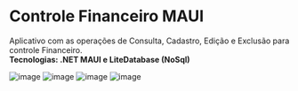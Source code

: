 # Controle Financeiro MAUI

Aplicativo com as operações de Consulta, Cadastro, Edição e Exclusão para controle Financeiro.<br>
**Tecnologias: .NET MAUI e LiteDatabase (NoSql)**

![image](https://user-images.githubusercontent.com/93688391/226081330-229afc0c-917a-4c10-a825-9fefaf0fa7b6.png)
![image](https://user-images.githubusercontent.com/93688391/226081650-5b50eb8a-ee3b-4bef-a01b-73ba6d93aee5.png)
![image](https://user-images.githubusercontent.com/93688391/226081682-fd4c0939-1101-4c67-a2e7-7e4e30f12368.png)
![image](https://user-images.githubusercontent.com/93688391/226081668-76700459-f76c-4ad6-8ea5-0e12ad33fa3b.png)
